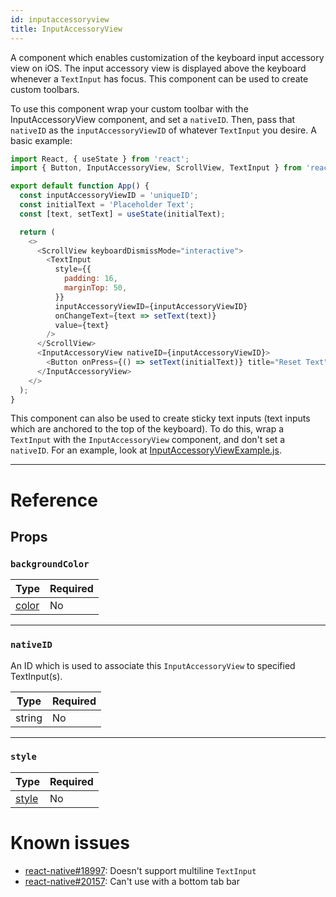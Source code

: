 ```yaml
---
id: inputaccessoryview
title: InputAccessoryView
---
```


A component which enables customization of the keyboard input accessory view on iOS. The input accessory view is displayed above the keyboard whenever a `TextInput` has focus. This component can be used to create custom toolbars.

To use this component wrap your custom toolbar with the InputAccessoryView component, and set a `nativeID`. Then, pass that `nativeID` as the `inputAccessoryViewID` of whatever `TextInput` you desire. A basic example:

```js
import React, { useState } from 'react';
import { Button, InputAccessoryView, ScrollView, TextInput } from 'react-native';

export default function App() {
  const inputAccessoryViewID = 'uniqueID';
  const initialText = 'Placeholder Text';
  const [text, setText] = useState(initialText);

  return (
    <>
      <ScrollView keyboardDismissMode="interactive">
        <TextInput
          style={{
            padding: 16,
            marginTop: 50,
          }}
          inputAccessoryViewID={inputAccessoryViewID}
          onChangeText={text => setText(text)}
          value={text}
        />
      </ScrollView>
      <InputAccessoryView nativeID={inputAccessoryViewID}>
        <Button onPress={() => setText(initialText)} title="Reset Text" />
      </InputAccessoryView>
    </>
  );
}
```

This component can also be used to create sticky text inputs (text inputs which are anchored to the top of the keyboard). To do this, wrap a `TextInput` with the `InputAccessoryView` component, and don't set a `nativeID`. For an example, look at [InputAccessoryViewExample.js](https://github.com/facebook/react-native/blob/master/RNTester/js/examples/InputAccessoryView/InputAccessoryViewExample.js).

---

# Reference

## Props

### `backgroundColor`

| Type                                         | Required |
| -------------------------------------------- | -------- |
| [color](https://reactnative.dev/docs/colors) | No       |

---

### `nativeID`

An ID which is used to associate this `InputAccessoryView` to specified TextInput(s).

| Type   | Required |
| ------ | -------- |
| string | No       |

---

### `style`

| Type                          | Required |
| ----------------------------- | -------- |
| [style](view-style-props.md) | No       |

# Known issues

- [react-native#18997](https://github.com/facebook/react-native/issues/18997): Doesn't support multiline `TextInput`
- [react-native#20157](https://github.com/facebook/react-native/issues/20157): Can't use with a bottom tab bar
